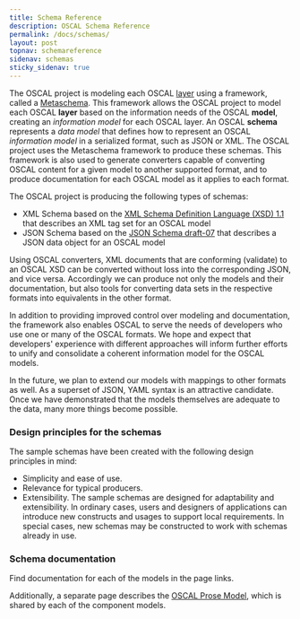 ```yaml
---
title: Schema Reference
description: OSCAL Schema Reference
permalink: /docs/schemas/
layout: post
topnav: schemareference
sidenav: schemas
sticky_sidenav: true
---
```


The OSCAL project is modeling each OSCAL [layer](https://pages.nist.gov/OSCAL/docs/) using a framework, called a [Metaschema](https://github.com/usnistgov/OSCAL/tree/master/src/metaschema). This framework allows the OSCAL project to model each OSCAL **layer** based on the information needs of the OSCAL **model**, creating an *information model* for each OSCAL layer. An OSCAL **schema** represents a *data model* that defines how to represent an OSCAL *information model* in a serialized format, such as JSON or XML. The OSCAL project uses the Metaschema framework to produce these schemas. This framework is also used to generate converters capable of converting OSCAL content for a given model to another supported format, and to produce documentation for each OSCAL model as it applies to each format.

The OSCAL project is producing the following types of schemas:

* XML Schema based on the <a href="https://www.w3.org/TR/xmlschema11-1" data-proofer-ignore="yes">XML Schema Definition Language (XSD) 1.1</a> that describes an XML tag set for an OSCAL model
* JSON Schema based on the [JSON Schema draft-07](https://json-schema.org/specification.html) that describes a JSON data object for an OSCAL model

Using OSCAL converters, XML documents that are conforming (validate) to an OSCAL XSD can be converted without loss into the corresponding JSON, and vice versa. Accordingly we can produce not only the models and their documentation, but also tools for converting data sets in the respective formats into equivalents in the other format.

In addition to providing improved control over modeling and documentation, the framework also enables OSCAL to serve the needs of developers who use one or many of the OSCAL formats. We hope and expect that developers' experience with different approaches will inform further efforts to unify and consolidate a coherent information model for the OSCAL models.

In the future, we plan to extend our models with mappings to other formats as well. As a superset of JSON, YAML syntax is an attractive candidate. Once we have demonstrated that the models themselves are adequate to the data, many more things become possible.

### Design principles for the schemas

The sample schemas have been created with the following design principles in mind:

* Simplicity and ease of use.
* Relevance for typical producers.
* Extensibility. The sample schemas are designed for adaptability and extensibility. In ordinary cases, users and designers of applications can introduce new constructs and usages to support local requirements. In special cases, new schemas may be constructed to work with schemas already in use.

### Schema documentation

Find documentation for each of the models in the page links.

Additionally, a separate page describes the 
[OSCAL Prose Model](/OSCAL/docs/schemas/oscal-prose/), which is shared by each of the component models.
